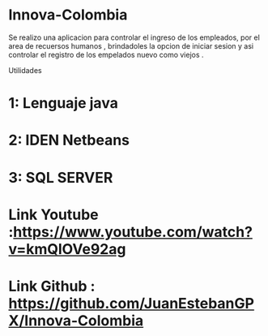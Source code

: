 # Innova-Colombia
Se realizo una aplicacion  para controlar el ingreso de los empleados, por el area de recuersos humanos , brindadoles la opcion de iniciar sesion y asi controlar el registro de los empelados nuevo como viejos .

Utilidades 

# 1: Lenguaje java
# 2: IDEN Netbeans
# 3: SQL SERVER 

# Link Youtube :https://www.youtube.com/watch?v=kmQlOVe92ag
# Link Github : https://github.com/JuanEstebanGPX/Innova-Colombia

